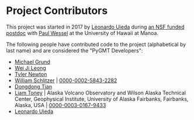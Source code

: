 # Project Contributors

This project was started in 2017 by [Leonardo Uieda](http://www.leouieda.com)
during [an NSF funded postdoc](http://www.leouieda.com/blog/hawaii-gmt-postdoc.html)
with [Paul Wessel](http://www.soest.hawaii.edu/wessel) at the University of Hawaii at
Manoa.

The following people have contributed code to the project (alphabetical by last name)
and are considered the "PyGMT Developers":

* [Michael Grund](https://github.com/michaelgrund)
* [Wei Ji Leong](https://github.com/weiji14)
* [Tyler Newton](http://www.tnewton.com/)
* [William Schlitzer](https://github.com/willschlitzer) | [0000-0002-5843-2282](https://orcid.org/0000-0002-5843-2282)
* [Dongdong Tian](https://seisman.info/)
* [Liam Toney](https://liam.earth/) | Alaska Volcano Observatory and Wilson Alaska Technical Center, Geophysical Institute, University of Alaska Fairbanks, Fairbanks, Alaska, USA | [0000-0003-0167-9433](https://orcid.org/0000-0003-0167-9433)
* [Leonardo Uieda](http://www.leouieda.com/)
